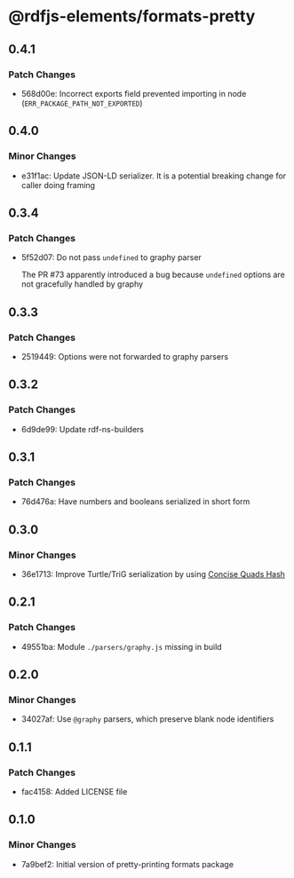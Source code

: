 # @rdfjs-elements/formats-pretty

## 0.4.1

### Patch Changes

- 568d00e: Incorrect exports field prevented importing in node (`ERR_PACKAGE_PATH_NOT_EXPORTED`)

## 0.4.0

### Minor Changes

- e31f1ac: Update JSON-LD serializer. It is a potential breaking change for caller doing framing

## 0.3.4

### Patch Changes

- 5f52d07: Do not pass `undefined` to graphy parser

  The PR #73 apparently introduced a bug because `undefined` options are not gracefully handled by graphy

## 0.3.3

### Patch Changes

- 2519449: Options were not forwarded to graphy parsers

## 0.3.2

### Patch Changes

- 6d9de99: Update rdf-ns-builders

## 0.3.1

### Patch Changes

- 76d476a: Have numbers and booleans serialized in short form

## 0.3.0

### Minor Changes

- 36e1713: Improve Turtle/TriG serialization by using [Concise Quads Hash](https://graphy.link/concise#hash_c4)

## 0.2.1

### Patch Changes

- 49551ba: Module `./parsers/graphy.js` missing in build

## 0.2.0

### Minor Changes

- 34027af: Use `@graphy` parsers, which preserve blank node identifiers

## 0.1.1

### Patch Changes

- fac4158: Added LICENSE file

## 0.1.0

### Minor Changes

- 7a9bef2: Initial version of pretty-printing formats package
